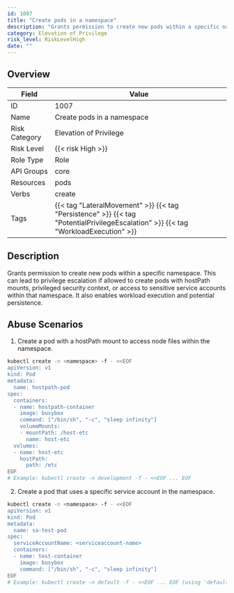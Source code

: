 ```yaml
---
id: 1007
title: "Create pods in a namespace"
description: "Grants permission to create new pods within a specific namespace. This can lead to privilege escalation if allowed to create pods with hostPath mounts, privileged security context, or access to sensitive service accounts within that namespace. It also enables workload execution and potential persistence."
category: Elevation of Privilege
risk_level: RiskLevelHigh
date: ""
---
```


## Overview

| Field         | Value                                                                                                                              |
| ------------- | ---------------------------------------------------------------------------------------------------------------------------------- |
| ID            | 1007                                                                                                                               |
| Name          | Create pods in a namespace                                                                                                         |
| Risk Category | Elevation of Privilege                                                                                                             |
| Risk Level    | {{< risk High >}}                                                                                                                  |
| Role Type     | Role                                                                                                                               |
| API Groups    | core                                                                                                                               |
| Resources     | pods                                                                                                                               |
| Verbs         | create                                                                                                                             |
| Tags          | {{< tag "LateralMovement" >}} {{< tag "Persistence" >}} {{< tag "PotentialPrivilegeEscalation" >}} {{< tag "WorkloadExecution" >}} |

## Description

Grants permission to create new pods within a specific namespace. This can lead to privilege escalation if allowed to create pods with hostPath mounts, privileged security context, or access to sensitive service accounts within that namespace. It also enables workload execution and potential persistence.

## Abuse Scenarios

1. Create a pod with a hostPath mount to access node files within the namespace.

```bash
kubectl create -n <namespace> -f - <<EOF
apiVersion: v1
kind: Pod
metadata:
  name: hostpath-pod
spec:
  containers:
  - name: hostpath-container
    image: busybox
    command: ["/bin/sh", "-c", "sleep infinity"]
    volumeMounts:
    - mountPath: /host-etc
      name: host-etc
  volumes:
  - name: host-etc
    hostPath:
      path: /etc
EOF
# Example: kubectl create -n development -f - <<EOF ... EOF

```

2. Create a pod that uses a specific service account in the namespace.

```bash
kubectl create -n <namespace> -f - <<EOF
apiVersion: v1
kind: Pod
metadata:
  name: sa-test-pod
spec:
  serviceAccountName: <serviceaccount-name>
  containers:
  - name: test-container
    image: busybox
    command: ["/bin/sh", "-c", "sleep infinity"]
EOF
# Example: kubectl create -n default -f - <<EOF ... EOF (using 'default' SA)

```
